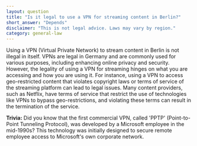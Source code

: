 ```yaml
---
layout: question
title: "Is it legal to use a VPN for streaming content in Berlin?"
short_answer: "Depends"
disclaimer: "This is not legal advice. Laws may vary by region."
category: general-law
---
```

Using a VPN (Virtual Private Network) to stream content in Berlin is not illegal in itself. VPNs are legal in Germany and are commonly used for various purposes, including enhancing online privacy and security. However, the legality of using a VPN for streaming hinges on what you are accessing and how you are using it. For instance, using a VPN to access geo-restricted content that violates copyright laws or terms of service of the streaming platform can lead to legal issues. Many content providers, such as Netflix, have terms of service that restrict the use of technologies like VPNs to bypass geo-restrictions, and violating these terms can result in the termination of the service.

**Trivia:** Did you know that the first commercial VPN, called 'PPTP' (Point-to-Point Tunneling Protocol), was developed by a Microsoft employee in the mid-1990s? This technology was initially designed to secure remote employee access to Microsoft's own corporate network.
